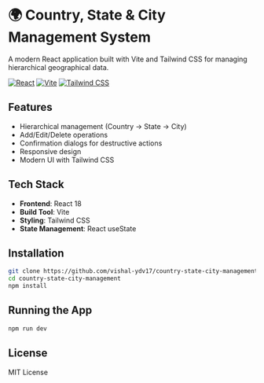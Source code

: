 # 🌍 Country, State & City Management System

A modern React application built with Vite and Tailwind CSS for managing hierarchical geographical data.

[![React](https://img.shields.io/badge/React-18-blue)](https://react.dev/)
[![Vite](https://img.shields.io/badge/Vite-4.x-orange)](https://vitejs.dev/)
[![Tailwind CSS](https://img.shields.io/badge/Tailwind_CSS-3.x-blueviolet)](https://tailwindcss.com/)


## Features
-  Hierarchical management (Country → State → City)
-  Add/Edit/Delete operations
-  Confirmation dialogs for destructive actions
-  Responsive design
-  Modern UI with Tailwind CSS

## Tech Stack
- **Frontend**: React 18
- **Build Tool**: Vite
- **Styling**: Tailwind CSS
- **State Management**: React useState

## Installation
```bash
git clone https://github.com/vishal-ydv17/country-state-city-management
cd country-state-city-management
npm install
```

## Running the App
```bash
npm run dev
```

## License
MIT License
